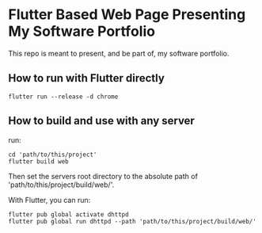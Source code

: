 # Flutter Based Web Page Presenting My Software Portfolio
This repo is meant to present, and be part of, my software portfolio.

## How to run with Flutter directly
```
flutter run --release -d chrome
```

## How to build and use with any server
run:
```
cd 'path/to/this/project'  
flutter build web
```

Then set the servers root directory to the absolute path of 'path/to/this/project/build/web/'.

With Flutter, you can run:
```
flutter pub global activate dhttpd
flutter pub global run dhttpd --path 'path/to/this/project/build/web/'
```
